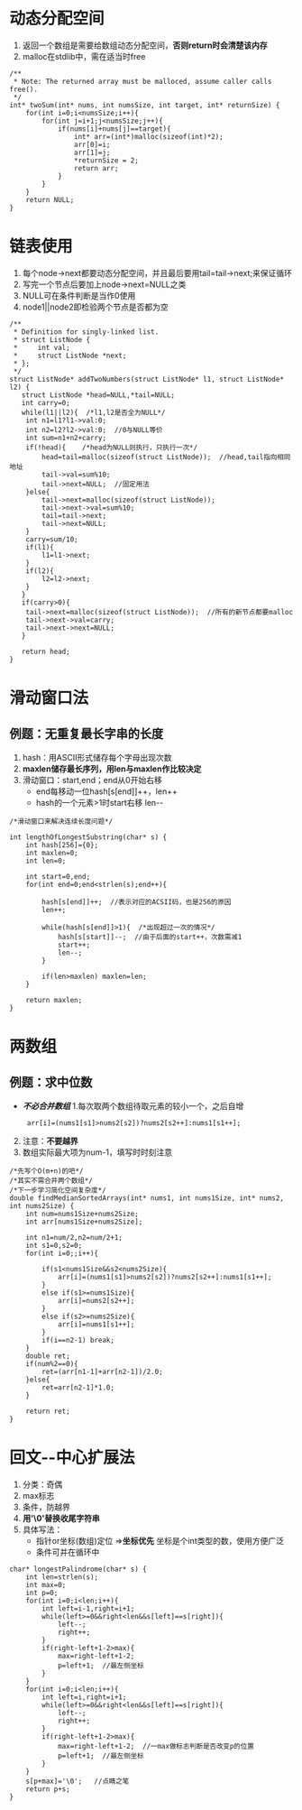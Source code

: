 # 动态分配空间
1. 返回一个数组是需要给数组动态分配空间，**否则return时会清楚该内存**
2. malloc在stdlib中，需在适当时free
```
/**
 * Note: The returned array must be malloced, assume caller calls free().
 */
int* twoSum(int* nums, int numsSize, int target, int* returnSize) {
    for(int i=0;i<numsSize;i++){
        for(int j=i+1;j<numsSize;j++){
            if(nums[i]+nums[j]==target){
                int* arr=(int*)malloc(sizeof(int)*2);
                arr[0]=i;
                arr[1]=j;
                *returnSize = 2;
                return arr;
            }
        }
    }
    return NULL;
}
```
# 链表使用
1. 每个node->next都要动态分配空间，并且最后要用tail=tail->next;来保证循环
2. 写完一个节点后要加上node->next=NULL之类
3. NULL可在条件判断是当作0使用
4. node1||node2即检验两个节点是否都为空
```
/**
 * Definition for singly-linked list.
 * struct ListNode {
 *     int val;
 *     struct ListNode *next;
 * };
 */
struct ListNode* addTwoNumbers(struct ListNode* l1, struct ListNode* l2) {
   struct ListNode *head=NULL,*tail=NULL;
   int carry=0;
   while(l1||l2){  /*l1,l2是否全为NULL*/
    int n1=l1?l1->val:0;
    int n2=l2?l2->val:0;  //0与NULL等价
    int sum=n1+n2+carry;
    if(!head){    /*head为NULL则执行，只执行一次*/
        head=tail=malloc(sizeof(struct ListNode));  //head,tail指向相同地址
        tail->val=sum%10;
        tail->next=NULL;  //固定用法
    }else{
        tail->next=malloc(sizeof(struct ListNode));
        tail->next->val=sum%10;
        tail=tail->next;
        tail->next=NULL;
    }
    carry=sum/10;
    if(l1){
        l1=l1->next;
    }
    if(l2){
        l2=l2->next;
    }
   }
   if(carry>0){
    tail->next=malloc(sizeof(struct ListNode));  //所有的新节点都要malloc
    tail->next->val=carry;
    tail->next->next=NULL;
   }

   return head;
}
```
# 滑动窗口法
例题：无重复最长字串的长度
-
1. hash：用ASCII形式储存每个字母出现次数
2. **maxlen储存最长序列，用len与maxlen作比较决定**
3. 滑动窗口：start,end；end从0开始右移
   + end每移动一位hash[s[end]]++，len++
   + hash的一个元素>1时start右移 len--
```
/*滑动窗口来解决连续长度问题*/

int lengthOfLongestSubstring(char* s) {
    int hash[256]={0};
    int maxlen=0;
    int len=0;

    int start=0,end;
    for(int end=0;end<strlen(s);end++){

        hash[s[end]]++;  //表示对应的ACSII码，也是256的原因
        len++;

        while(hash[s[end]]>1){  /*出现超过一次的情况*/
            hash[s[start]]--;  //由于后面的start++，次数需减1
            start++;
            len--;
        }

        if(len>maxlen) maxlen=len;
    }
    
    return maxlen;
}
```
# 两数组
例题：求中位数
-
+ ***不必合并数组***
1.每次取两个数组待取元素的较小一个，之后自增
  ```
   arr[i]=(nums1[s1]>nums2[s2])?nums2[s2++]:nums1[s1++];
  ```
2. 注意：**不要越界**
3. 数组实际最大项为num-1，填写时时刻注意
```
/*先写个O(m+n)的吧*/
/*其实不需合并两个数组*/
/*下一步学习简化空间复杂度*/
double findMedianSortedArrays(int* nums1, int nums1Size, int* nums2, int nums2Size) {
    int num=nums1Size+nums2Size;
    int arr[nums1Size+nums2Size];
   
    int n1=num/2,n2=num/2+1;
    int s1=0,s2=0;
    for(int i=0;;i++){
        
        if(s1<nums1Size&&s2<nums2Size){
            arr[i]=(nums1[s1]>nums2[s2])?nums2[s2++]:nums1[s1++];
        }
        else if(s1>=nums1Size){
            arr[i]=nums2[s2++];
        }
        else if(s2>=nums2Size){
            arr[i]=nums1[s1++];
        }
        if(i==n2-1) break;
    }
    double ret;
    if(num%2==0){
        ret=(arr[n1-1]+arr[n2-1])/2.0;
    }else{
        ret=arr[n2-1]*1.0;
    }  

    return ret;
}
```
# 回文--中心扩展法
1. 分类：奇偶
2. max标志
3. 条件，防越界
4. **用'\0'替换收尾字符串**
5. 具体写法：
   + 指针or坐标(数组)定位 =>**坐标优先**   坐标是个int类型的数，使用方便广泛
   + 条件可并在循环中
```
char* longestPalindrome(char* s) {
    int len=strlen(s);
    int max=0;
    int p=0;
    for(int i=0;i<len;i++){
        int left=i-1,right=i+1;
        while(left>=0&&right<len&&s[left]==s[right]){
            left--;
            right++;
        }
        if(right-left+1-2>max){
            max=right-left+1-2;
            p=left+1;  //最左侧坐标
        }
    }
    for(int i=0;i<len;i++){
        int left=i,right=i+1;
        while(left>=0&&right<len&&s[left]==s[right]){
            left--;
            right++;
        }
        if(right-left+1-2>max){
            max=right-left+1-2;  //一max做标志判断是否改变p的位置
            p=left+1;  //最左侧坐标
        }
    }
    s[p+max]='\0';   //点睛之笔
    return p+s;
}
```
